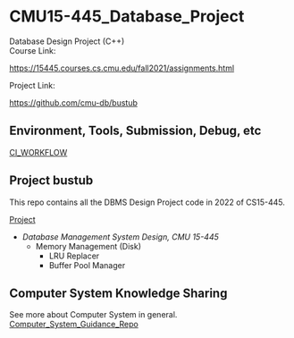 # CMU15-445_Database_Project
 Database Design Project (C++)  
 Course Link:  

 https://15445.courses.cs.cmu.edu/fall2021/assignments.html  

 Project Link:  

 https://github.com/cmu-db/bustub  

## Environment, Tools, Submission, Debug, etc  
[CI_WORKFLOW](./CI_WORKFLOW.md)

## Project bustub
This repo contains all the DBMS Design Project code in 2022 of CS15-445.

[Project](/Doc/Project.md)

- *Database Management System Design, CMU 15-445*  
  - Memory Management (Disk) 
    - LRU Replacer
    - Buffer Pool Manager

## Computer System Knowledge Sharing
See more about Computer System in general. [Computer_System_Guidance_Repo](https://github.com/PeterHUistyping/Computer_System_Guidance) 